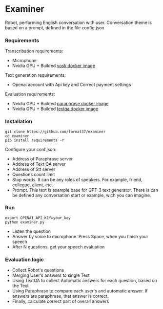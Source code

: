 # Examiner
Robot, performing English conversation with user. Conversation theme is based on a prompt, defined in the file config.json
### Requirements
Transcribation requirements:  
* Microphone  
* Nvidia GPU + Builded [vosk docker image](https://github.com/format37/stt)  
  
Text generation requirements:  
* Openai account with Api key and Correct payment settings  
  
Evaluation requirements:  
* Nvidia GPU + Builded [paraphrase docker image](https://github.com/format37/nlp)  
* Nvidia GPU + Builded [textqa docker image](https://github.com/format37/nlp)  
### Installation
```
git clone https://github.com/format37/examiner
cd examiner
pip install requirements -r
```
Configure your conf.json:
* Address of Paraphrase server
* Address of Text QA server
* Address of Stt server
* Questions count limit
* Stop words. It can be any roles of speakers. For example, friend, collegue, client, etc.
* Prompt. This text is example base for GPT-3 text generator. There is can be defined any conversation start or example, wich you can imagine.
### Run
```
export OPENAI_API_KEY=your_key
python examiner.py
```
* Listen the question  
* Answer by voice to microphone. Press Space, when you finish your speech  
* After N questions, get your speech evaluation  
### Evaluation logic
* Collect Robot's questions
* Merging User's answers to single Text
* Using TextQA to collect Automatic answers for each question, based on the Text
* Using Paraphrase to compare each user's and automatic answer. If answers are paraphrase, that answer is correct.
* Finally, calculate correct part of overall answers
